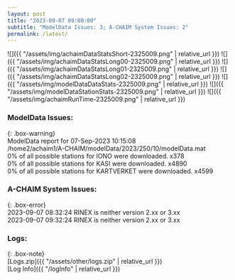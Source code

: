 ```yaml
---
layout: post
title: "2023-09-07 09:00:00"
subtitle: "ModelData Issues: 3; A-CHAIM System Issues: 2"
permalink: /latest/
---
```


![]({{ "/assets/img/achaimDataStatsShort-2325009.png" | relative_url }})
![]({{ "/assets/img/achaimDataStatsLong00-2325009.png" | relative_url }})
![]({{ "/assets/img/achaimDataStatsLong01-2325009.png" | relative_url }})
![]({{ "/assets/img/achaimDataStatsLong02-2325009.png" | relative_url }})
![]({{ "/assets/img/modelDataDataStats-2325009.png" | relative_url }})
![]({{ "/assets/img/modelDataStationStats-2325009.png" | relative_url }})
![]({{ "/assets/img/achaimRunTime-2325009.png" | relative_url }})


### ModelData Issues:  
  
{: .box-warning}  
 ModelData report for 07-Sep-2023 10:15:08   
 /home2/achaim1/A-CHAIM/modelData/2023/250/10/modelData.mat   
 0% of all possible stations for IONO were downloaded. x378   
 0% of all possible stations for KASI were downloaded. x4890   
 0% of all possible stations for KARTVERKET were downloaded. x4599   
  
### A-CHAIM System Issues:  
  
{: .box-error}  
2023-09-07 08:32:24 RINEX is neither version 2.xx or 3.xx  
2023-09-07 09:32:24 RINEX is neither version 2.xx or 3.xx  

### Logs:  
  
{: .box-note}  
[Logs.zip]({{ "/assets/other/logs.zip" | relative_url }})  
[Log Info]({{ "/logInfo" | relative_url }})  
